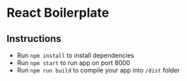 # React Boilerplate

## Instructions

- Run `npm install` to install dependencies
- Run `npm start` to run app on port 8000
- Run `npm run build` to compile your app into `/dist` folder

